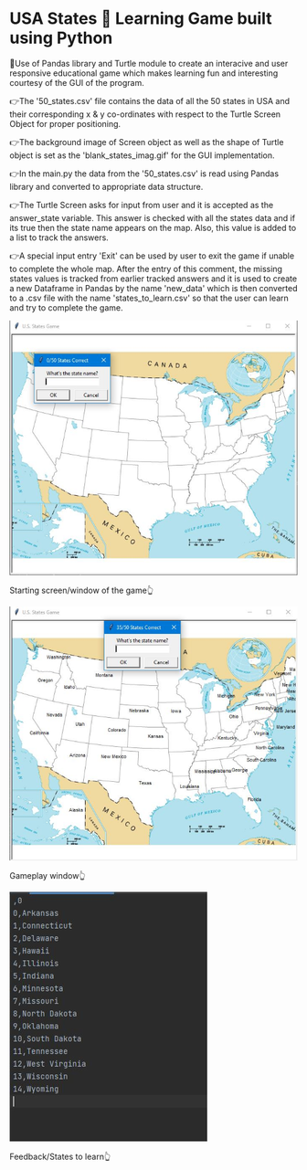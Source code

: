 # USA States 🏫 Learning Game built using Python

🌟Use of Pandas library and Turtle module to create an interacive and user responsive educational game which makes learning fun and 
interesting courtesy of the GUI of the program.

👉The '50_states.csv' file contains the data of all the 50 states in USA and their corresponding x & y co-ordinates with respect to the 
Turtle Screen Object for proper positioning.

👉The background image of Screen object as well as the shape of Turtle object is set as the 'blank_states_imag.gif' for the GUI implementation.

👉In the main.py the data from the '50_states.csv' is read using Pandas library and converted to appropriate data structure. 

👉The Turtle Screen asks for input from user and it is accepted as the answer_state variable. This answer is checked with all the states data and 
if its true then the state name appears on the map. Also, this value is added to a list to track the answers.

👉A special input entry 'Exit' can be used by user to exit the game if unable to complete the whole map. After the entry of this comment, the missing states values
is tracked from earlier tracked answers and it is used to create a new Dataframe in Pandas by the name 'new_data' which is then converted to a .csv file with the 
name 'states_to_learn.csv' so that the user can learn and try to complete the game.

![Game start window](https://github.com/bellaryyash23/us_states_game/blob/master/start.JPG?raw=true)

Starting screen/window of the game👆

![Game final window](https://github.com/bellaryyash23/us_states_game/blob/master/final.JPG?raw=true)

Gameplay window👆

![Output feedback csv](https://github.com/bellaryyash23/us_states_game/blob/master/learn.JPG?raw=true)

Feedback/States to learn👆
